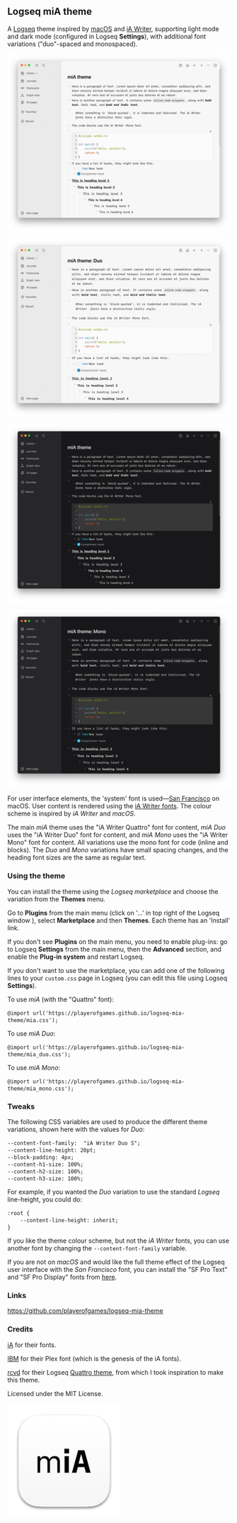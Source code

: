 ## Logseq miA theme

A [Logseq](https://github.com/logseq/logseq) theme inspired by [macOS](https://www.apple.com/macos/monterey/) and [iA Writer](https://ia.net/writer), supporting light mode and dark mode (configured in Logseq **Settings**), with additional font variations ("duo"-spaced and monospaced).

![miA light](./screenshots/miA-light.png)

![miA light duo](./screenshots/miA-light-duo.png)

![miA dark](./screenshots/miA-dark.png)

![miA dark mono](./screenshots/miA-dark-mono.png)

For user interface elements, the 'system' font is used—[San Francisco](https://developer.apple.com/fonts/) on macOS. User content is rendered using the [iA Writer fonts](https://github.com/iaolo/iA-Fonts). The colour scheme is inspired by *iA Writer* and *macOS*.

The main *miA* theme uses the "iA Writer Quattro" font for content, *miA Duo* uses the "iA Writer Duo" font for content, and *miA Mono* uses the "iA Writer Mono" font for content. All variations use the mono font for code (inline and blocks). The *Duo* and *Mono* variations have small spacing changes, and the heading font sizes are the same as regular text.

### Using the theme

You can install the theme using the *Logseq marketplace* and choose the variation from the **Themes** menu.

Go to **Plugins** from the main menu (click on '...' in top right of the Logseq window ), select **Marketplace** and then **Themes**. Each theme has an 'Install' link.

If you don't see **Plugins** on the main menu, you need to enable plug-ins: go to Logseq **Settings** from the main menu, then the **Advanced** section, and enable the **Plug-in system** and restart Logseq.

If you don't want to use the marketplace, you can add one of the following lines to your `custom.css` page in Logseq (you can edit this file using Logseq **Settings**).

To use *miA* (with the "Quattro" font):

```
@import url('https://playerofgames.github.io/logseq-mia-theme/mia.css');
```

To use *miA Duo*:

```
@import url('https://playerofgames.github.io/logseq-mia-theme/mia_duo.css');
```

To use *miA Mono*:

```
@import url('https://playerofgames.github.io/logseq-mia-theme/mia_mono.css');
```

### Tweaks

The following CSS variables are used to produce the different theme variations, shown here with the values for *Duo*:

```
--content-font-family:  "iA Writer Duo S";
--content-line-height: 20pt;
--block-padding: 4px;
--content-h1-size: 100%;
--content-h2-size: 100%;
--content-h3-size: 100%;
```

For example, if you wanted the *Duo* variation to use the standard *Logseq* line-height, you could do:

```
:root {
	--content-line-height: inherit;
}
```

If you like the theme colour scheme, but not the *iA Writer* fonts, you can use another font by changing the `--content-font-family` variable.

If you are not on *macOS* and would like the full theme effect of the Logseq user interface with the *San Francisco* font, you can install the "SF Pro Text" and "SF Pro Display" fonts from [here](https://developer.apple.com/fonts/).

### Links

https://github.com/playerofgames/logseq-mia-theme

### Credits

[iA](https://ia.net) for their fonts.

[IBM](https://www.ibm.com/plex/) for their Plex font (which is the genesis of the iA fonts).

[rcvd](https://github.com/rcvd) for their Logseq [Quattro theme](https://github.com/rcvd/logseq-quattro-theme), from which I took inspiration to make this theme.

Licensed under the MIT License.

![Logseq miA theme](./icon.png)



